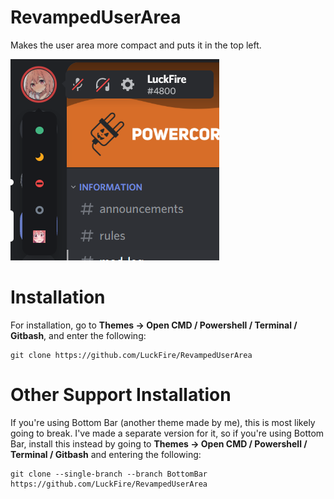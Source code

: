 # RevampedUserArea
Makes the user area more compact and puts it in the top left.

![Preview](./Previews/AreaPreview.png)

# Installation
For installation, go to **Themes -> Open CMD / Powershell / Terminal / Gitbash**, and enter the following:
```
git clone https://github.com/LuckFire/RevampedUserArea
```

# Other Support Installation
If you're using Bottom Bar (another theme made by me), this is most likely going to break. I've made a separate version for it, so if you're using Bottom Bar, install this instead by going to **Themes -> Open CMD / Powershell / Terminal / Gitbash** and entering the following:
```
git clone --single-branch --branch BottomBar https://github.com/LuckFire/RevampedUserArea
```
